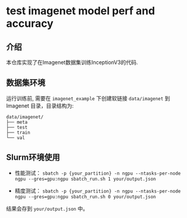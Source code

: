 # test imagenet model perf and accuracy

## 介绍
本仓库实现了在Imagenet数据集训练InceptionV3的代码.

## 数据集环境
运行训练前, 需要在 `imagenet_example` 下创建软链接 `data/imagenet` 到 Imagenet 目录，目录结构为:
```
data/imagenet/
├── meta
├── test
├── train
└── val
```

## Slurm环境使用
- 性能测试：
`sbatch -p {your_partition} -n ngpu --ntasks-per-node ngpu --gres=gpu:ngpu sbatch_run.sh 1 your/output.json`

- 精度测试：
`sbatch -p {your_partition} -n ngpu --ntasks-per-node ngpu --gres=gpu:ngpu sbatch_run.sh 0 your/output.json`

结果会存到 `your/output.json` 中。